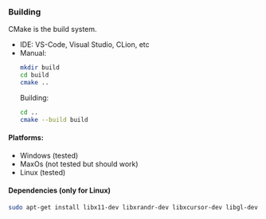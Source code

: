 ### Building
CMake is the build system.
- IDE: VS-Code, Visual Studio, CLion, etc
- Manual:
	```bash
	mkdir build
	cd build
	cmake ..
	```
	Building:
	```bash
	cd ..
	cmake --build build
	```


#### Platforms:
- Windows (tested)
- MaxOs (not tested but should work)
- Linux (tested)

#### Dependencies (only for Linux)
```bash
sudo apt-get install libx11-dev libxrandr-dev libxcursor-dev libgl-dev libudev-dev libfreetype-dev
```